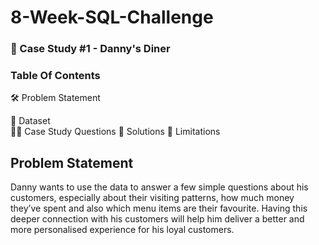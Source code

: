 # 8-Week-SQL-Challenge

### 🍜 Case Study #1 - Danny's Diner

### Table Of Contents
🛠️ Problem Statement

📂 Dataset  
🧙‍♂️ Case Study Questions
🚀 Solutions
🐋 Limitations

## Problem Statement
Danny wants to use the data to answer a few simple questions about his customers, especially about their visiting patterns, how much money they’ve spent and also which menu items are their favourite. Having this deeper connection with his customers will help him deliver a better and more personalised experience for his loyal customers.
